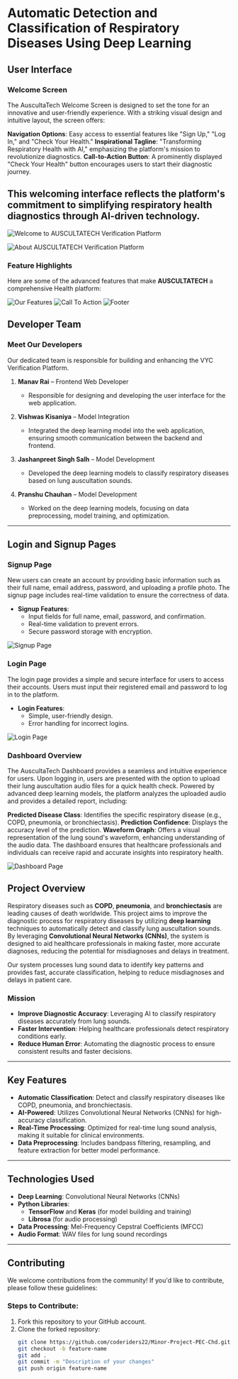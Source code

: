 # Automatic Detection and Classification of Respiratory Diseases Using Deep Learning

## User Interface

### Welcome Screen
The AuscultaTech Welcome Screen is designed to set the tone for an innovative and user-friendly experience. With a striking visual design and intuitive layout, the screen offers:

**Navigation Options**: Easy access to essential features like "Sign Up," "Log In," and "Check Your Health."
**Inspirational Tagline**: "Transforming Respiratory Health with AI," emphasizing the platform's mission to revolutionize diagnostics.
**Call-to-Action Button**: A prominently displayed "Check Your Health" button encourages users to start their diagnostic journey.
## This welcoming interface reflects the platform's commitment to simplifying respiratory health diagnostics through AI-driven technology.

![Welcome to AUSCULTATECH Verification Platform](https://github.com/coderiders22/Minor-Project-PEC-Chd/blob/45570ddd25fe49bf8bbcfc005710e5ae28f9d37a/assets/Platform%20Screenshot%20/AuscultaTech%20Platform.png)

![About AUSCULTATECH Verification Platform](https://github.com/coderiders22/Minor-Project-PEC-Chd/blob/4380c0da18e2339133efab086b990167d9b1b0dd/assets/Platform%20Screenshot%20/about.png)

### Feature Highlights
Here are some of the advanced features that make **AUSCULTATECH** a comprehensive Health platform:

![Our Features](https://github.com/coderiders22/Minor-Project-PEC-Chd/blob/4380c0da18e2339133efab086b990167d9b1b0dd/assets/Platform%20Screenshot%20/features.png)
![Call To Action](https://github.com/coderiders22/Minor-Project-PEC-Chd/blob/d09b018d39af46ef2b616b6acf161e3275b22392/assets/Platform%20Screenshot%20/now.png)
![Footer](https://github.com/coderiders22/Minor-Project-PEC-Chd/blob/d9aa54e01aad8107b8cceb8f756e7001435f7262/assets/Platform%20Screenshot%20/footer%201.png)

## Developer Team

### Meet Our Developers
Our dedicated team is responsible for building and enhancing the VYC Verification Platform.

1. **Manav Rai** – Frontend Web Developer  
   - Responsible for designing and developing the user interface for the web application.

2. **Vishwas Kisaniya** – Model Integration  
   - Integrated the deep learning model into the web application, ensuring smooth communication between the backend and frontend.

3. **Jashanpreet Singh Salh** – Model Development  
   - Developed the deep learning models to classify respiratory diseases based on lung auscultation sounds.

4. **Pranshu Chauhan** – Model Development  
   - Worked on the deep learning models, focusing on data preprocessing, model training, and optimization.

---
## Login and Signup Pages

### **Signup Page**
New users can create an account by providing basic information such as their full name, email address, password, and uploading a profile photo. The signup page includes real-time validation to ensure the correctness of data.

- **Signup Features**:
  - Input fields for full name, email, password, and confirmation.
  - Real-time validation to prevent errors.
  - Secure password storage with encryption.

![Signup Page](https://github.com/coderiders22/Minor-Project-PEC-Chd/blob/4380c0da18e2339133efab086b990167d9b1b0dd/assets/Platform%20Screenshot%20/signup.jpeg)

### **Login Page**
The login page provides a simple and secure interface for users to access their accounts. Users must input their registered email and password to log in to the platform.

- **Login Features**:
  - Simple, user-friendly design.
  - Error handling for incorrect logins.

![Login Page](https://github.com/coderiders22/Minor-Project-PEC-Chd/blob/4380c0da18e2339133efab086b990167d9b1b0dd/assets/Platform%20Screenshot%20/login.jpeg)


### **Dashboard Overview**
The AuscultaTech Dashboard provides a seamless and intuitive experience for users. Upon logging in, users are presented with the option to upload their lung auscultation audio files for a quick health check. Powered by advanced deep learning models, the platform analyzes the uploaded audio and provides a detailed report, including:

 **Predicted Disease Class**: Identifies the specific respiratory disease (e.g., COPD, pneumonia, or bronchiectasis).
 **Prediction Confidence**: Displays the accuracy level of the prediction.
 **Waveform Graph**: Offers a visual representation of the lung sound's waveform, enhancing understanding of the audio data.
The dashboard ensures that healthcare professionals and individuals can receive rapid and accurate insights into respiratory health.

![Dashboard Page](https://github.com/coderiders22/Minor-Project-PEC-Chd/blob/4380c0da18e2339133efab086b990167d9b1b0dd/assets/Platform%20Screenshot%20/dashboard.jpeg)

## **Project Overview**

Respiratory diseases such as **COPD**, **pneumonia**, and **bronchiectasis** are leading causes of death worldwide. This project aims to improve the diagnostic process for respiratory diseases by utilizing **deep learning** techniques to automatically detect and classify lung auscultation sounds. By leveraging **Convolutional Neural Networks (CNNs)**, the system is designed to aid healthcare professionals in making faster, more accurate diagnoses, reducing the potential for misdiagnoses and delays in treatment.

Our system processes lung sound data to identify key patterns and provides fast, accurate classification, helping to reduce misdiagnoses and delays in patient care.

### **Mission**
- **Improve Diagnostic Accuracy**: Leveraging AI to classify respiratory diseases accurately from lung sounds.
- **Faster Intervention**: Helping healthcare professionals detect respiratory conditions early.
- **Reduce Human Error**: Automating the diagnostic process to ensure consistent results and faster decisions.

---

## **Key Features**
- **Automatic Classification**: Detect and classify respiratory diseases like COPD, pneumonia, and bronchiectasis.
- **AI-Powered**: Utilizes Convolutional Neural Networks (CNNs) for high-accuracy classification.
- **Real-Time Processing**: Optimized for real-time lung sound analysis, making it suitable for clinical environments.
- **Data Preprocessing**: Includes bandpass filtering, resampling, and feature extraction for better model performance.

---

## **Technologies Used**
- **Deep Learning**: Convolutional Neural Networks (CNNs)
- **Python Libraries**: 
  - **TensorFlow** and **Keras** (for model building and training)
  - **Librosa** (for audio processing)
- **Data Processing**: Mel-Frequency Cepstral Coefficients (MFCC)
- **Audio Format**: WAV files for lung sound recordings

---

## **Contributing**

We welcome contributions from the community! If you'd like to contribute, please follow these guidelines:

### **Steps to Contribute:**
1. Fork this repository to your GitHub account.
2. Clone the forked repository:
   ```bash
   git clone https://github.com/coderiders22/Minor-Project-PEC-Chd.git
   git checkout -b feature-name
   git add .
   git commit -m "Description of your changes"
   git push origin feature-name


